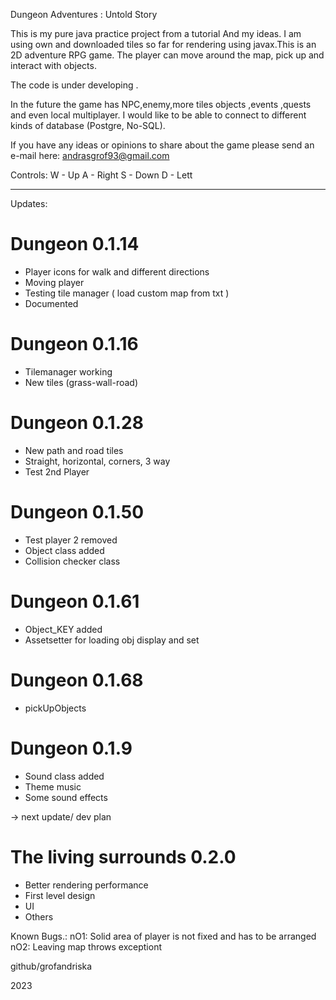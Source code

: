 Dungeon Adventures : Untold Story 

This is my pure java practice project from a tutorial
And my ideas. I am using own and downloaded tiles
so far for rendering using javax.This is an 2D
adventure RPG game. The player can move around 
the map, pick up and interact with objects.

The code is under developing .

In the future the game has NPC,enemy,more tiles 
objects ,events ,quests and even local multiplayer.
I would like to be able to connect to different
kinds of database (Postgre, No-SQL).

If you have any ideas or opinions to share about
the game please send an e-mail here:
andrasgrof93@gmail.com



Controls:
W - Up
A - Right
S - Down
D - Lett 

------------------------------------------------------

Updates:
# Dungeon 0.1.14
- Player icons for walk and different directions
- Moving player
- Testing tile manager ( load custom map from txt )
- Documented

# Dungeon 0.1.16
- Tilemanager working 
- New tiles (grass-wall-road)

# Dungeon 0.1.28
- New path and road tiles 
- Straight, horizontal, corners, 3 way
- Test 2nd Player

# Dungeon 0.1.50
- Test player 2 removed 
- Object class added
- Collision checker class 

# Dungeon 0.1.61
- Object_KEY added  
- Assetsetter for loading obj display and set

# Dungeon 0.1.68
- pickUpObjects

# Dungeon 0.1.9
- Sound class added
- Theme music
- Some sound effects

-> next update/ dev plan

# The living surrounds 0.2.0

- Better rendering performance
- First level design
- UI 
- Others

Known Bugs.: 
nO1: Solid area of player is not fixed and has to be arranged 
nO2: Leaving map throws exceptiont

github/grofandriska

2023
